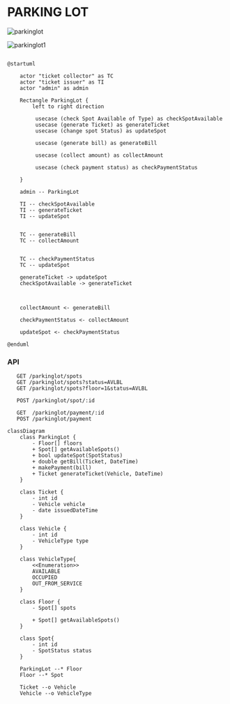 # PARKING LOT

![parkinglot](http://www.plantuml.com/plantuml/proxy?cache=no&src=https://raw.githubusercontent.com/NIKHILSHADOW/parkinglot/v1/static/parkinglot.iuml)

![parkinglot1](http://www.plantuml.com/plantuml/proxy?cache=no&src=https://raw.githubusercontent.com/NIKHILSHADOW/parkinglot/v1/static/parkinglot.puml)

```plantuml

@startuml

    actor "ticket collector" as TC
    actor "ticket issuer" as TI
    actor "admin" as admin

    Rectangle ParkingLot {
        left to right direction

         usecase (check Spot Available of Type) as checkSpotAvailable
         usecase (generate Ticket) as generateTicket
         usecase (change spot Status) as updateSpot

         usecase (generate bill) as generateBill

         usecase (collect amount) as collectAmount

         usecase (check payment status) as checkPaymentStatus

    }

    admin -- ParkingLot

    TI -- checkSpotAvailable
    TI -- generateTicket
    TI -- updateSpot


    TC -- generateBill
    TC -- collectAmount


    TC -- checkPaymentStatus
    TC -- updateSpot

    generateTicket -> updateSpot
    checkSpotAvailable -> generateTicket



    collectAmount <- generateBill

    checkPaymentStatus <- collectAmount

    updateSpot <- checkPaymentStatus

@enduml
```

### API

```
   GET /parkinglot/spots
   GET /parkinglot/spots?status=AVLBL
   GET /parkinglot/spots?floor=1&status=AVLBL

   POST /parkinglot/spot/:id

   GET  /parkinglot/payment/:id
   POST /parkinglot/payment
```

```mermaid
classDiagram
    class ParkingLot {
        - Floor[] floors
        + Spot[] getAvailableSpots()
        + bool updateSpot(SpotStatus)
        + double getBill(Ticket, DateTime)
        + makePayment(bill)
        + Ticket generateTicket(Vehicle, DateTime)
    }

    class Ticket {
        - int id
        - Vehicle vehicle
        - date issuedDateTime
    }

    class Vehicle {
        - int id
        - VehicleType type
    }

    class VehicleType{
        <<Enumeration>>
        AVAILABLE
        OCCUPIED
        OUT_FROM_SERVICE
    }

    class Floor {
        - Spot[] spots

        + Spot[] getAvailableSpots()
    }

    class Spot{
        - int id
        - SpotStatus status
    }

    ParkingLot --* Floor
    Floor --* Spot

    Ticket --o Vehicle
    Vehicle --o VehicleType
```
